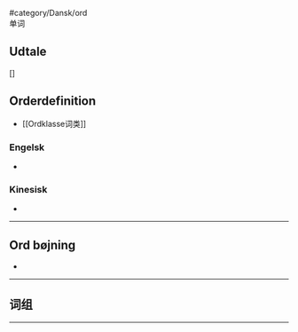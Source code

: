 #category/Dansk/ord   
单词 

## Udtale
[]  


## Orderdefinition
- [[Ordklasse词类]]

### Engelsk
- 

### Kinesisk
- 

---

## Ord bøjning
- 

---

## 词组  


---

